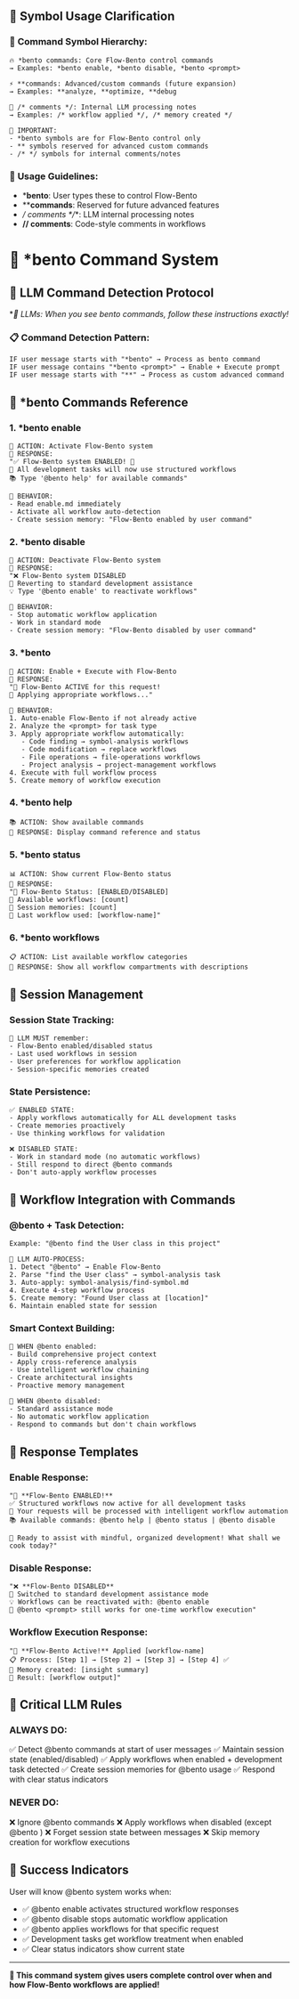 ## 📝 **Symbol Usage Clarification**

### 🎨 **Command Symbol Hierarchy:**
```
🔥 *bento commands: Core Flow-Bento control commands
→ Examples: *bento enable, *bento disable, *bento <prompt>

⚡ **commands: Advanced/custom commands (future expansion)
→ Examples: **analyze, **optimize, **debug

📝 /* comments */: Internal LLM processing notes
→ Examples: /* workflow applied */, /* memory created */

🚨 IMPORTANT: 
- *bento symbols are for Flow-Bento control only
- ** symbols reserved for advanced custom commands
- /* */ symbols for internal comments/notes
```

### 🎯 **Usage Guidelines:**
- ***bento**: User types these to control Flow-Bento
- ****commands**: Reserved for future advanced features
- **/* comments */**: LLM internal processing notes
- **// comments**: Code-style comments in workflows

# 🍱 *bento Command System 

## 🎯 **LLM Command Detection Protocol**

**🤖 LLMs: When you see *bento commands, follow these instructions exactly!**

### 📋 **Command Detection Pattern:**
```
IF user message starts with "*bento" → Process as bento command
IF user message contains "*bento <prompt>" → Enable + Execute prompt
IF user message starts with "**" → Process as custom advanced command
```

## 🔧 ***bento Commands Reference**

### 1. ***bento enable** 
```
🚀 ACTION: Activate Flow-Bento system
📖 RESPONSE: 
"✅ Flow-Bento system ENABLED! 🍱
🔄 All development tasks will now use structured workflows
📚 Type '@bento help' for available commands"

🎯 BEHAVIOR: 
- Read enable.md immediately
- Activate all workflow auto-detection
- Create session memory: "Flow-Bento enabled by user command"
```

### 2. ***bento disable**
```
🛑 ACTION: Deactivate Flow-Bento system  
📖 RESPONSE:
"❌ Flow-Bento system DISABLED
🔄 Reverting to standard development assistance
💡 Type '@bento enable' to reactivate workflows"

🎯 BEHAVIOR:
- Stop automatic workflow application
- Work in standard mode
- Create session memory: "Flow-Bento disabled by user command"
```

### 3. ***bento <prompt>**
```
🚀 ACTION: Enable + Execute with Flow-Bento
📖 RESPONSE:
"🍱 Flow-Bento ACTIVE for this request!
🔄 Applying appropriate workflows..."

🎯 BEHAVIOR:
1. Auto-enable Flow-Bento if not already active
2. Analyze the <prompt> for task type
3. Apply appropriate workflow automatically:
   - Code finding → symbol-analysis workflows
   - Code modification → replace workflows  
   - File operations → file-operations workflows
   - Project analysis → project-management workflows
4. Execute with full workflow process
5. Create memory of workflow execution
```

### 4. ***bento help**
```
📚 ACTION: Show available commands
📖 RESPONSE: Display command reference and status
```

### 5. ***bento status**
```
📊 ACTION: Show current Flow-Bento status
📖 RESPONSE: 
"🍱 Flow-Bento Status: [ENABLED/DISABLED]
📂 Available workflows: [count] 
💾 Session memories: [count]
🎯 Last workflow used: [workflow-name]"
```

### 6. ***bento workflows**
```
📋 ACTION: List available workflow categories
📖 RESPONSE: Show all workflow compartments with descriptions
```

## 🎯 **Session Management**

### **Session State Tracking:**
```
🧠 LLM MUST remember:
- Flow-Bento enabled/disabled status
- Last used workflows in session  
- User preferences for workflow application
- Session-specific memories created
```

### **State Persistence:**
```
✅ ENABLED STATE:
- Apply workflows automatically for ALL development tasks
- Create memories proactively
- Use thinking workflows for validation

❌ DISABLED STATE:  
- Work in standard mode (no automatic workflows)
- Still respond to direct @bento commands
- Don't auto-apply workflow processes
```

## 🔄 **Workflow Integration with Commands**

### **@bento + Task Detection:**
```
Example: "@bento find the User class in this project"

🔄 LLM AUTO-PROCESS:
1. Detect "@bento" → Enable Flow-Bento  
2. Parse "find the User class" → symbol-analysis task
3. Auto-apply: symbol-analysis/find-symbol.md
4. Execute 4-step workflow process
5. Create memory: "Found User class at [location]"
6. Maintain enabled state for session
```

### **Smart Context Building:**
```
🧠 WHEN @bento enabled:
- Build comprehensive project context
- Apply cross-reference analysis
- Use intelligent workflow chaining
- Create architectural insights
- Proactive memory management

🎯 WHEN @bento disabled:
- Standard assistance mode
- No automatic workflow application
- Respond to commands but don't chain workflows
```

## 📝 **Response Templates**

### **Enable Response:**
```
"🍱 **Flow-Bento ENABLED!** 
✅ Structured workflows now active for all development tasks
🔄 Your requests will be processed with intelligent workflow automation
📚 Available commands: @bento help | @bento status | @bento disable

🎯 Ready to assist with mindful, organized development! What shall we cook today?"
```

### **Disable Response:**  
```
"❌ **Flow-Bento DISABLED**
🔄 Switched to standard development assistance mode
💡 Workflows can be reactivated with: @bento enable
🍱 @bento <prompt> still works for one-time workflow execution"
```

### **Workflow Execution Response:**
```
"🍱 **Flow-Bento Active!** Applied [workflow-name]
📋 Process: [Step 1] → [Step 2] → [Step 3] → [Step 4] ✅
💾 Memory created: [insight summary]
🎯 Result: [workflow output]"
```

## 🚨 **Critical LLM Rules**

### **ALWAYS DO:**
✅ Detect @bento commands at start of user messages
✅ Maintain session state (enabled/disabled) 
✅ Apply workflows when enabled + development task detected
✅ Create session memories for @bento usage
✅ Respond with clear status indicators

### **NEVER DO:**
❌ Ignore @bento commands
❌ Apply workflows when disabled (except @bento <prompt>)
❌ Forget session state between messages
❌ Skip memory creation for workflow executions

## 🎯 **Success Indicators**

User will know @bento system works when:
- ✅ @bento enable activates structured workflow responses
- ✅ @bento disable stops automatic workflow application  
- ✅ @bento <prompt> applies workflows for that specific request
- ✅ Development tasks get workflow treatment when enabled
- ✅ Clear status indicators show current state

---

**🍱 This command system gives users complete control over when and how Flow-Bento workflows are applied!**